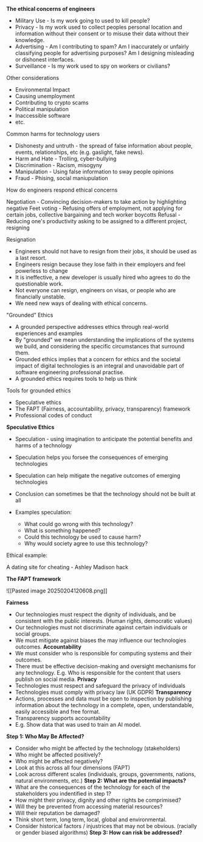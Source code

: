 **The ethical concerns of engineers**
- Military Use - Is my work going to used to kill people?
- Privacy - Is my work used to collect peoples personal location and information without their consent or to misuse their data without their knowledge. 
- Advertising - Am I contributing to spam? Am I inaccurately or unfairly classifying people for advertising purposes? Am I designing misleading or dishonest interfaces. 
- Surveillance - Is my work used to spy on workers or civilians? 


Other considerations

- Environmental Impact
- Causing unemployment
- Contributing to crypto scams
- Political manipulation
- Inaccessible software
- etc.

Common harms for technology users
- Dishonesty and untruth - the spread of false information about people, events, relationships, etc (e.g. gaslight, fake news).
- Harm and Hate - Trolling, cyber-bullying
- Discrimination - Racism, misogyny
- Manipulation - Using false information to sway people opinions
- Fraud - Phising, social maniupulation

How do engineers respond ethical concerns

Negotiation - Convincing decision-makers to take action by highlighting negative 
Feet voting - Refusing offers of employment, not applying for certain jobs, collective bargaining and tech worker boycotts
Refusal - Reducing one's productivity asking to be assigned to a different project, resigning


Resignation
- Engineers should not have to resign from their jobs, it should be used as a last resort.
- Engineers resign because they lose faith in their employers and feel powerless to change
- It is ineffective, a new developer is usually hired who agrees to do the questionable work. 
- Not everyone can resign, engineers on visas, or people who are financially unstable. 
- We need new ways of dealing with ethical concerns. 

"Grounded" Ethics

- A grounded perspective addresses ethics through real-world experiences and examples
- By "grounded" we mean understanding the implications of the systems we build, and considering the specific circumstances that surround them. 
- Grounded ethics implies that a concern for ethics and the societal impact of digital technologies is an integral and unavoidable part of software engineering professional practise. 
- A grounded ethics requires tools to help us think

Tools for grounded ethics

- Speculative ethics
- The FAPT (Fairness, accountability, privacy, transparency) framework
- Professional codes of conduct


**Speculative Ethics**

- Speculation - using imagination to anticipate the potential benefits and harms of a technology
- Speculation helps you forsee the consequences of emerging technologies
- Speculation can help mitigate the negative outcomes of emerging technologies
- Conclusion can sometimes be that the technology should not be built at all

- Examples speculation:
	- What could go wrong with this technology?
	- What is something happened?
	- Could this technology be used to cause harm?
	- Why would society agree to use this technology?

Ethical example:

A dating site for cheating - Ashley Madison hack

**The FAPT framework**

![[Pasted image 20250204120608.png]]

**Fairness**
- Our technologies must respect the dignity of individuals, and be consistent with the public interests. (Human rights, democratic values)
- Our technologies must not discriminate against certain individuals or social groups. 
- We must mitigate against biases the may influence our technologies outcomes. 
**Accountability**
- We must consider who is responsible for computing systems and their outcomes.
- There must be effective decision-making and oversight mechanisms for any technology. E.g. Who is responsible for the content that users publish on social media. 
**Privacy**
- Technologies must respect and safeguard the privacy of individuals
- Technologies must comply with privacy law (UK GDPR)
**Transparency**
- Actions, processes and data must be open to inspection by publishing information about the technology in a complete, open, understandable, easily accessible and free format. 
- Transparency supports accountability
- E.g. Show data that was used to train an AI model.

**Step 1: Who May Be Affected?**
- Consider who might be affected by the technology (stakeholders)
- Who might be affected positively?
- Who might be affected negatively?
- Look at this across all four dimensions (FAPT)
- Look across different scales (individuals, groups, governments, nations, natural environments, etc.)
**Step 2: What are the potential impacts?**
- What are the consequences of the technology for each of the stakeholders you indentified in step 1?
- How might their privacy, dignity and other rights be comprimised?
- Will they be prevented from accessing material resources?
- Will their reputation be damaged?
- Think short term, long term, local, global and environmental. 
- Consider historical factors / injustrices that may not be obvious. (racially or gender biased algorithms)
**Step 3: How can risk be addressed?**